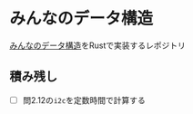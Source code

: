 # みんなのデータ構造

[みんなのデータ構造](https://www.lambdanote.com/products/opendatastructures)をRustで実装するレポジトリ


## 積み残し

- [ ] 問2.12の`i2c`を定数時間で計算する